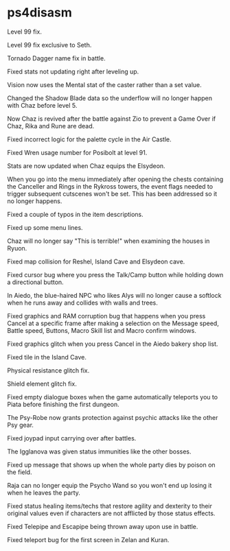 # ps4disasm
Level 99 fix.

Level 99 fix exclusive to Seth.

Tornado Dagger name fix in battle.

Fixed stats not updating right after leveling up.

Vision now uses the Mental stat of the caster rather than a set value.

Changed the Shadow Blade data so the underflow will no longer happen with Chaz before level 5.

Now Chaz is revived after the battle against Zio to prevent a Game Over if Chaz, Rika and Rune are dead.

Fixed incorrect logic for the palette cycle in the Air Castle.

Fixed Wren usage number for Posibolt at level 91.

Stats are now updated when Chaz equips the Elsydeon.

When you go into the menu immediately after opening the chests containing the Canceller and Rings in the Rykross towers, the event flags needed to trigger subsequent cutscenes won't be set. This has been addressed so it no longer happens.

Fixed a couple of typos in the item descriptions.

Fixed up some menu lines.

Chaz will no longer say "This is terrible!" when examining the houses in Ryuon.

Fixed map collision for Reshel, Island Cave and Elsydeon cave.

Fixed cursor bug where you press the Talk/Camp button while holding down a directional button.

In Aiedo, the blue-haired NPC who likes Alys will no longer cause a softlock when he runs away and collides with walls and trees.

Fixed graphics and RAM corruption bug that happens when you press Cancel at a specific frame after making a selection on the Message speed, Battle speed, Buttons, Macro Skill list and Macro confirm windows.

Fixed graphics glitch when you press Cancel in the Aiedo bakery shop list.

Fixed tile in the Island Cave.

Physical resistance glitch fix.

Shield element glitch fix.

Fixed empty dialogue boxes when the game automatically teleports you to Piata before finishing the first dungeon.

The Psy-Robe now grants protection against psychic attacks like the other Psy gear.

Fixed joypad input carrying over after battles.

The Igglanova was given status immunities like the other bosses.

Fixed up message that shows up when the whole party dies by poison on the field.

Raja can no longer equip the Psycho Wand so you won't end up losing it when he leaves the party.

Fixed status healing items/techs that restore agility and dexterity to their original values even if characters are not afflicted by those status effects.

Fixed Telepipe and Escapipe being thrown away upon use in battle.

Fixed teleport bug for the first screen in Zelan and Kuran.
